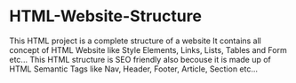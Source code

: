 # HTML-Website-Structure
This HTML project is a complete structure of a website
It contains all concept of HTML Website like Style Elements, Links, Lists, Tables and Form etc...
This HTML structure is SEO friendly also becouse it is made up of HTML Semantic Tags like Nav, Header, Footer, Article, Section etc... 
